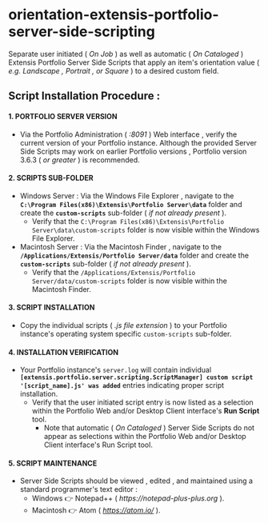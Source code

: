 # orientation-extensis-portfolio-server-side-scripting
Separate user initiated ( _On Job_ ) as well as automatic ( _On Cataloged_ ) Extensis Portfolio Server Side Scripts that apply an item's orientation value ( _e.g. Landscape , Portrait , or Square_ ) to a desired custom field.

## Script Installation Procedure :

#### 1. PORTFOLIO SERVER VERSION
* Via the Portfolio Administration ( _:8091_ ) Web interface , verify the current version of your Portfolio instance.
Although the provided Server Side Scripts may work on earlier Portfolio versions , Portfolio version 3.6.3 ( _or greater_ ) is recommended.

#### 2. SCRIPTS SUB-FOLDER
* Windows Server : Via the Windows File Explorer , navigate to the **`C:\Program Files(x86)\Extensis\Portfolio Server\data`** folder and create the **`custom-scripts`** sub-folder ( _if not already present_ ).
  * Verify that the `C:\Program Files(x86)\Extensis\Portfolio Server\data\custom-scripts` folder is now visible within the Windows File Explorer.
* Macintosh Server : Via the Macintosh Finder , navigate to the **`/Applications/Extensis/Portfolio Server/data`** folder and create the **`custom-scripts`** sub-folder ( _if not already present_ ).
  * Verify that the `/Applications/Extensis/Portfolio Server/data/custom-scripts` folder is now visible within the Macintosh Finder.

#### 3. SCRIPT INSTALLATION
* Copy the individual scripts ( _.js file extension_ ) to your Portfolio instance's operating system specific `custom-scripts` sub-folder.

#### 4. INSTALLATION VERIFICATION
* Your Portfolio instance's `server.log` will contain individual **`[extensis.portfolio.server.scripting.ScriptManager] custom script '[script_name].js' was added`** entries indicating proper script installation.
  * Verify that the user initiated script entry is now listed as a selection within the Portfolio Web and/or Desktop Client interface's **Run Script** tool.
    * Note that automatic ( _On Cataloged_ ) Server Side Scripts do not appear as selections within the Portfolio Web and/or Desktop Client interface's Run Script tool.

#### 5. SCRIPT MAINTENANCE
* Server Side Scripts should be viewed , edited , and maintained using a standard programmer's text editor :
  * Windows :point_right: Notepad++ ( _https://notepad-plus-plus.org_ ).
  * Macintosh :point_right: Atom ( _https://atom.io/_ ).
